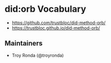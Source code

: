 # did:orb Vocabulary

- https://github.com/trustbloc/did-method-orb/
- https://trustbloc.github.io/did-method-orb/

## Maintainers

- Troy Ronda (@troyronda)
